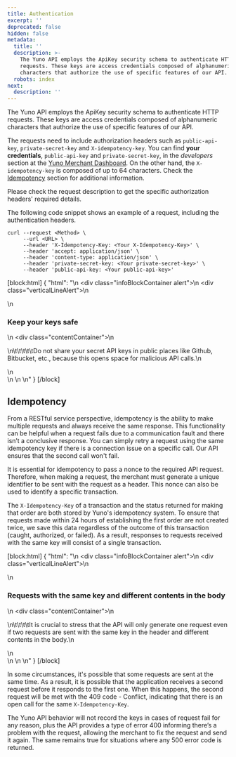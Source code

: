 ```yaml
---
title: Authentication
excerpt: ''
deprecated: false
hidden: false
metadata:
  title: ''
  description: >-
    The Yuno API employs the ApiKey security schema to authenticate HTTP
    requests. These keys are access credentials composed of alphanumeric
    characters that authorize the use of specific features of our API.
  robots: index
next:
  description: ''
---
```

The Yuno API employs the ApiKey security schema to authenticate HTTP requests. These keys are access credentials composed of alphanumeric characters that authorize the use of specific features of our API. 

The requests need to include authorization headers such as `public-api-key`, `private-secret-key` and `X-idempotency-key`. You can find **your credentials**,  `public-api-key` and `private-secret-key`, in the _developers_ section at the [Yuno Merchant Dashboard](https://auth.y.uno/u/login?state=hKFo2SB1dGdwd0VYZWxrOHpaLVdWck5FYWYtaW5GN0hhM25MNaFur3VuaXZlcnNhbC1sb2dpbqN0aWTZIExidWxTMDRSNG5qYnZQQklTN3JtY0hyME5fZDBRa25xo2NpZNkgbGNIOEVyS3A3UUl2Tkx1Y0JUOXpEQlhrbXlaN25CSnc). On the other hand, the `X-idempotency-key` is composed of up to 64 characters. Check the [Idempotency](ref:authentication#idempotency) section for additional information. 

Please check the request description to get the specific authorization headers' required details.

The following code snippet shows an example of a request, including the authentication headers.  

```curl
curl --request <Method> \
     --url <URL> \
     --header 'X-Idempotency-Key: <Your X-Idempotency-Key>' \
     --header 'accept: application/json' \
     --header 'content-type: application/json' \
     --header 'private-secret-key: <Your private-secret-key>' \
     --header 'public-api-key: <Your public-api-key>'
```

[block:html]
{
  "html": "<body>\n  <div class=\"infoBlockContainer alert\">\n    <div class=\"verticalLineAlert\"></div>\n    <div>\n      <h3>Keep your keys safe</h3>\n      <div class=\"contentContainer\">\n        <p>\n\t\t\t\t\tDo not share your secret API keys in public places like Github, Bitbucket, etc., because this opens space for malicious API calls.\n        </p>\n      </div>\n    </div>\n  </div>\n</body>"
}
[/block]

## Idempotency

From a RESTful service perspective, idempotency is the ability to make multiple requests and always receive the same response. This functionality can be helpful when a request fails due to a communication fault and there isn’t a conclusive response. You can simply retry a request using the same idempotency key if there is a connection issue on a specific call. Our API ensures that the second call won't fail. 

It is essential for idempotency to pass a nonce to the required API request. Therefore, when making a request, the merchant must generate a unique identifier to be sent with the request as a header. This nonce can also be used to identify a specific transaction.

The `X-Idempotency-Key` of a transaction and the status returned for making that order are both stored by Yuno's idempotency system. To ensure that requests made within 24 hours of establishing the first order are not created twice, we save this data regardless of the outcome of this transaction (caught, authorized, or failed). As a result, responses to requests received with the same key will consist of a single transaction.

[block:html]
{
  "html": "<body>\n  <div class=\"infoBlockContainer alert\">\n    <div class=\"verticalLineAlert\"></div>\n    <div>\n      <h3>Requests with the same key and different contents in the body</h3>\n      <div class=\"contentContainer\">\n        <p>\n\t\t\t\tIt is crucial to stress that the API will only generate one request even if two requests are sent with the same key in the header and different contents in the body.\n        </p>\n      </div>\n    </div>\n  </div>\n</body>"
}
[/block]



In some circumstances, it's possible that some requests are sent at the same time. As a result, it is possible that the application receives a second request before it responds to the first one. When this happens, the second request will be met with the 409 code - Conflict, indicating that there is an open call for the same `X-Idempotency-Key`.

The Yuno API behavior will not record the keys in cases of request fail for any reason, plus the API provides a type of error 400 informing there’s a problem with the request, allowing the merchant to fix the request and send it again. The same remains true for situations where any 500 error code is returned.